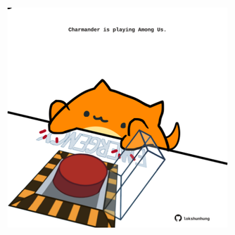 <!-- built at 09/10/2024, 23:00:42 UTC -->
<p align="center">
  <img width="500" height="500" src="./ReadmeImage.svg">
</p>
